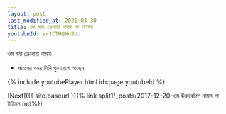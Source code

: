 ```yaml
---
layout: post
last_modified_at: 2021-03-30
title: ওম মহা ক্রোধায়া নামায গা টাইমস
youtubeId: srJCTHQHn8U
---
```

 
 
 ওম মহা ক্রোধায়া নামায  
 
 -  ধ্বংসের সময় যিনি খুব রেগে আছেন 
 
  
 
  
 
 
 
 
 
 


{% include youtubePlayer.html id=page.youtubeId %}
 
[Next]({{ site.baseurl }}{% link  split1/_posts/2017-12-20-ওম ঊর্ধ্বরেটসে নামায গা টাইমস.md%})
 
